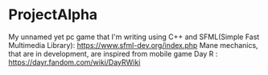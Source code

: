 # ProjectAlpha

My unnamed yet pc game that I'm writing using C++ and SFML(Simple Fast Multimedia Library): https://www.sfml-dev.org/index.php
Mane mechanics, that are in development, are inspired from mobile game Day R : https://dayr.fandom.com/wiki/DayRWiki
